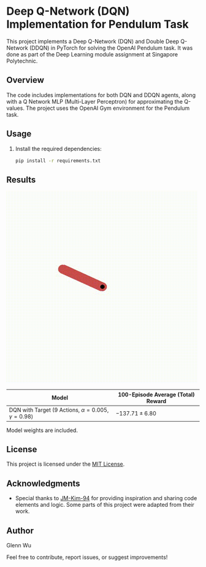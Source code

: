 # Deep Q-Network (DQN) Implementation for Pendulum Task

This project implements a Deep Q-Network (DQN) and Double Deep Q-Network (DDQN) in PyTorch for solving the OpenAI Pendulum task. It was done as part of the Deep Learning module assignment at Singapore Polytechnic.

## Overview

The code includes implementations for both DQN and DDQN agents, along with a Q Network MLP (Multi-Layer Perceptron) for approximating the Q-values. The project uses the OpenAI Gym environment for the Pendulum task.

## Usage

1. Install the required dependencies:

    ```bash
    pip install -r requirements.txt
    ```
    
## Results

![](img/dqn-target-episode.gif)

|Model|100-Episode Average (Total) Reward|
|---|---|
|DQN with Target (9 Actions, $\alpha=0.005$, $\gamma=0.98$) |$-137.71 \pm 6.80$|

Model weights are included.

## License

This project is licensed under the [MIT License](LICENSE).

## Acknowledgments

- Special thanks to [JM-Kim-94](https://github.com/JM-Kim-94/rl-pendulum) for providing inspiration and sharing code elements and logic. Some parts of this project were adapted from their work.

## Author

Glenn Wu

Feel free to contribute, report issues, or suggest improvements!
